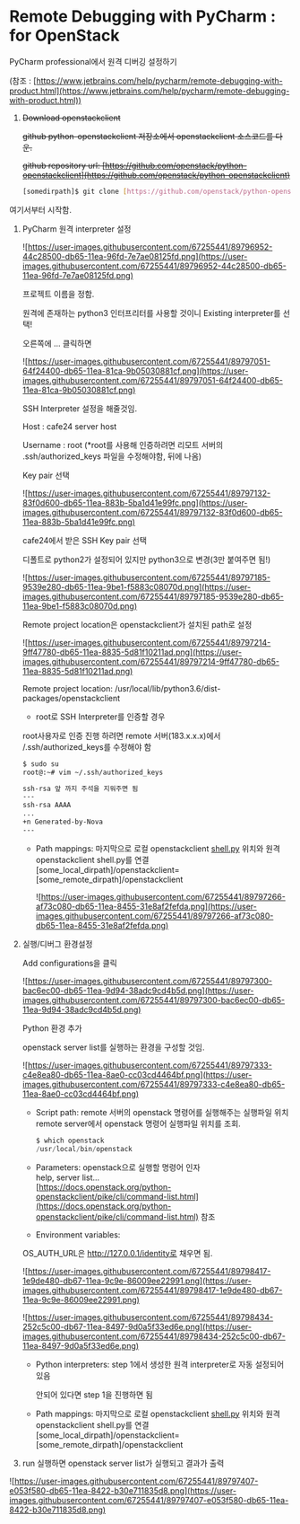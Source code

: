 # Remote Debugging with PyCharm : for OpenStack

PyCharm professional에서 원격 디버깅 설정하기

(참조 : [https://www.jetbrains.com/help/pycharm/remote-debugging-with-product.html](https://www.jetbrains.com/help/pycharm/remote-debugging-with-product.html))

1. ~~Download openstackclient~~

    ~~github python-openstackclient 저장소에서 openstackclient 소스코드를 다운.~~

    ~~github repository url: [https://github.com/openstack/python-openstackclient](https://github.com/openstack/python-openstackclient)~~

    ```bash
    [somedirpath]$ git clone [https://github.com/openstack/python-openstackclient.git](https://github.com/openstack/python-openstackclient.git)
    ```

여기서부터 시작함.

1. PyCharm 원격 interpreter 설정

    ![https://user-images.githubusercontent.com/67255441/89796952-44c28500-db65-11ea-96fd-7e7ae08125fd.png](https://user-images.githubusercontent.com/67255441/89796952-44c28500-db65-11ea-96fd-7e7ae08125fd.png)

    프로젝트 이름을 정함.

    원격에 존재하는 python3 인터프리터를 사용할 것이니 Existing interpreter를 선택!

    오른쪽에 ... 클릭하면

    ![https://user-images.githubusercontent.com/67255441/89797051-64f24400-db65-11ea-81ca-9b05030881cf.png](https://user-images.githubusercontent.com/67255441/89797051-64f24400-db65-11ea-81ca-9b05030881cf.png)

    SSH Interpreter 설정을 해줄것임.

    Host : cafe24 server host

    Username : root (*root를 사용해 인증하려면 리모트 서버의 .ssh/authorized_keys 파일을 수정해야함, 뒤에 나옴)

    Key pair 선택

    ![https://user-images.githubusercontent.com/67255441/89797132-83f0d600-db65-11ea-883b-5ba1d41e99fc.png](https://user-images.githubusercontent.com/67255441/89797132-83f0d600-db65-11ea-883b-5ba1d41e99fc.png)

    cafe24에서 받은 SSH Key pair 선택

    디폴트로 python2가 설정되어 있지만 python3으로 변경(3만 붙여주면 됨!)

    ![https://user-images.githubusercontent.com/67255441/89797185-9539e280-db65-11ea-9be1-f5883c08070d.png](https://user-images.githubusercontent.com/67255441/89797185-9539e280-db65-11ea-9be1-f5883c08070d.png)

    Remote project location은 openstackclient가 설치된 path로 설정

    ![https://user-images.githubusercontent.com/67255441/89797214-9ff47780-db65-11ea-8835-5d81f10211ad.png](https://user-images.githubusercontent.com/67255441/89797214-9ff47780-db65-11ea-8835-5d81f10211ad.png)

    Remote project location: /usr/local/lib/python3.6/dist-packages/openstackclient

    * root로 SSH Interpreter를 인증할 경우

    root사용자로 인증 진행 하려면 remote 서버(183.x.x.x)에서 /.ssh/authorized_keys를 수정해야 함

    ```bash
    $ sudo su
    root@:~# vim ~/.ssh/authorized_keys

    ssh-rsa 앞 까지 주석을 지워주면 됨
    ---
    ssh-rsa AAAA 
    ...
    +n Generated-by-Nova
    ---
    ```

    - Path mappings: 
    마지막으로 로컬 openstackclient [shell.py](http://shell.py) 위치와 원격 openstackclient shell.py를 연결
    [some_local_dirpath]/openstackclient=[some_remote_dirpath]/openstackclient

        ![https://user-images.githubusercontent.com/67255441/89797266-af73c080-db65-11ea-8455-31e8af2fefda.png](https://user-images.githubusercontent.com/67255441/89797266-af73c080-db65-11ea-8455-31e8af2fefda.png)

2. 실행/디버그 환경설정

    Add configurations을 클릭

    ![https://user-images.githubusercontent.com/67255441/89797300-bac6ec00-db65-11ea-9d94-38adc9cd4b5d.png](https://user-images.githubusercontent.com/67255441/89797300-bac6ec00-db65-11ea-9d94-38adc9cd4b5d.png)

    Python 환경 추가

    openstack server list를 실행하는 환경을 구성할 것임.

    ![https://user-images.githubusercontent.com/67255441/89797333-c4e8ea80-db65-11ea-8ae0-cc03cd4464bf.png](https://user-images.githubusercontent.com/67255441/89797333-c4e8ea80-db65-11ea-8ae0-cc03cd4464bf.png)

    - Script path: remote 서버의 openstack 명령어를 실행해주는 실행파일 위치
    remote server에서 openstack 명령어 실행파일 위치를 조회.

        ```jsx
        $ which openstack
        /usr/local/bin/openstack
        ```

    - Parameters: openstack으로 실행할 명령어 인자  
    help, server list...  
    [https://docs.openstack.org/python-openstackclient/pike/cli/command-list.html](https://docs.openstack.org/python-openstackclient/pike/cli/command-list.html) 참조
    - Environment variables: 

    OS_AUTH_URL은 http://127.0.0.1/identity로 채우면 됨.

    ![https://user-images.githubusercontent.com/67255441/89798417-1e9de480-db67-11ea-9c9e-86009ee22991.png](https://user-images.githubusercontent.com/67255441/89798417-1e9de480-db67-11ea-9c9e-86009ee22991.png)

    ![https://user-images.githubusercontent.com/67255441/89798434-252c5c00-db67-11ea-8497-9d0a5f33ed6e.png](https://user-images.githubusercontent.com/67255441/89798434-252c5c00-db67-11ea-8497-9d0a5f33ed6e.png)

    - Python interpreters: 
    step 1에서 생성한 원격 interpreter로 자동 설정되어 있음

        안되어 있다면 step 1을 진행하면 됨

    - Path mappings: 
    마지막으로 로컬 openstackclient [shell.py](http://shell.py) 위치와 원격 openstackclient shell.py를 연결
    [some_local_dirpath]/openstackclient=[some_remote_dirpath]/openstackclient

3. run 실행하면 openstack server list가 실행되고 결과가 출력

![https://user-images.githubusercontent.com/67255441/89797407-e053f580-db65-11ea-8422-b30e711835d8.png](https://user-images.githubusercontent.com/67255441/89797407-e053f580-db65-11ea-8422-b30e711835d8.png)